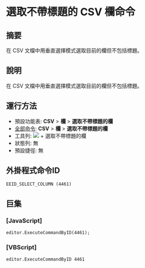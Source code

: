 # 選取不帶標題的 CSV 欄命令

## 摘要

在 CSV 文檔中用垂直選擇模式選取目前的欄但不包括標題。

## 說明

在 CSV 文檔中用垂直選擇模式選取目前的欄但不包括標題。

## 運行方法

- 預設功能表: **CSV** \> **欄** \> **選取不帶標題的欄**
- [全部命令](../tools/all_commands): **CSV** \> **欄** \> **選取不帶標題的欄**
- 工具列: ![](../../images/columns_separators..png) \+ 選取不帶標題的欄
- 狀態列: 無
- 預設捷徑: 無

## 外掛程式命令ID

```
EEID_SELECT_COLUMN (4461)
```

## 巨集

### \[JavaScript\]

```
editor.ExecuteCommandByID(4461);
```

### \[VBScript\]

```
editor.ExecuteCommandByID 4461
```
